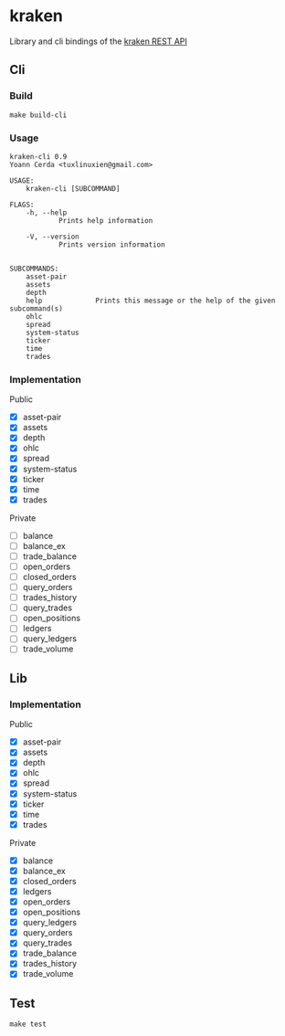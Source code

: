 # kraken

Library and cli bindings of the [kraken REST API](https://docs.kraken.com/rest/)

## Cli

### Build

    make build-cli

### Usage

    kraken-cli 0.9
    Yoann Cerda <tuxlinuxien@gmail.com>

    USAGE:
        kraken-cli [SUBCOMMAND]

    FLAGS:
        -h, --help
                Prints help information

        -V, --version
                Prints version information


    SUBCOMMANDS:
        asset-pair
        assets
        depth
        help             Prints this message or the help of the given subcommand(s)
        ohlc
        spread
        system-status
        ticker
        time
        trades

### Implementation

Public

-   [x] asset-pair
-   [x] assets
-   [x] depth
-   [x] ohlc
-   [x] spread
-   [x] system-status
-   [x] ticker
-   [x] time
-   [x] trades

Private

-   [ ] balance
-   [ ] balance_ex
-   [ ] trade_balance
-   [ ] open_orders
-   [ ] closed_orders
-   [ ] query_orders
-   [ ] trades_history
-   [ ] query_trades
-   [ ] open_positions
-   [ ] ledgers
-   [ ] query_ledgers
-   [ ] trade_volume

## Lib

### Implementation

Public

-   [x] asset-pair
-   [x] assets
-   [x] depth
-   [x] ohlc
-   [x] spread
-   [x] system-status
-   [x] ticker
-   [x] time
-   [x] trades

Private

-   [x] balance
-   [x] balance_ex
-   [x] closed_orders
-   [x] ledgers
-   [x] open_orders
-   [x] open_positions
-   [x] query_ledgers
-   [x] query_orders
-   [x] query_trades
-   [x] trade_balance
-   [x] trades_history
-   [x] trade_volume

## Test

    make test
